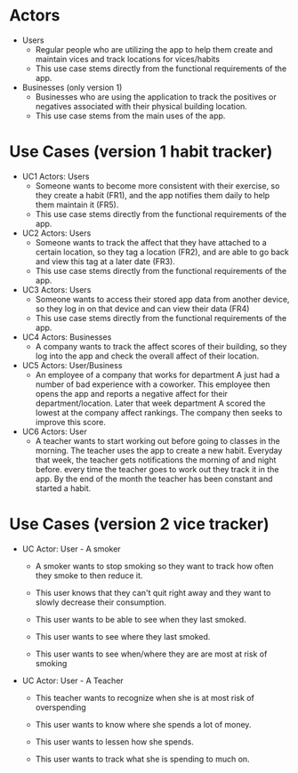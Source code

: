 # Actors
- Users
  - Regular people who are utilizing the app to help them create and maintain vices and track locations for vices/habits
  - This use case stems directly from the functional requirements of the app.
- Businesses (only version 1)
  - Businesses who are using the application to track the positives or negatives associated with their physical building location.
  - This use case stems from the main uses of the app.
# Use Cases (version 1 habit tracker)
- UC1 Actors: Users
  - Someone wants to become more consistent with their exercise, so they create a habit (FR1), and
the app notifies them daily to help them maintain it (FR5).
  - This use case stems directly from the functional requirements of the app.
- UC2 Actors: Users
  - Someone wants to track the affect that they have attached to a certain location, so they tag a location (FR2), and are able
to go back and view this tag at a later date (FR3).
  - This use case stems directly from the functional requirements of the app.
- UC3 Actors: Users
  - Someone wants to access their stored app data from another device, so they log in on that device and
can view their data (FR4)
  - This use case stems directly from the functional requirements of the app.
- UC4 Actors: Businesses
  - A company wants to track the affect scores of their building, so they log into the app and check the overall affect of their location. 
- UC5 Actors: User/Business
  - An employee of a company that works for department A just had a number of bad experience with a coworker. This employee then opens the  app and reports a negative affect for their department/location. Later that week department A scored the lowest at the company affect        rankings. The company then seeks to improve this score.
- UC6 Actors: User
  - A teacher wants to start working out before going to classes in the morning. The teacher uses the app to create a new habit. Everyday that week, the teacher gets notifications the morning of and night before. every time the teacher goes to work out they track it in the app. By the end of the month the teacher has been constant and started a habit.

# Use Cases (version 2 vice tracker)

- UC Actor: User - A smoker
  - A smoker wants to stop smoking so they want to track how often they smoke to then reduce it. 

  - This user knows that they can't quit right away and they want to slowly decrease their consumption.

  - This user wants to be able to see when they last smoked.

  - This user wants to see where they last smoked.

  - This user wants to see when/where they are are most at risk of smoking

- UC Actor: User - A Teacher

  - This teacher wants to recognize when she is at most risk of overspending

  - This user wants to know where she spends a lot of money.

  - This user wants to lessen how she spends. 

  - This user wants to track what she is spending to much on. 